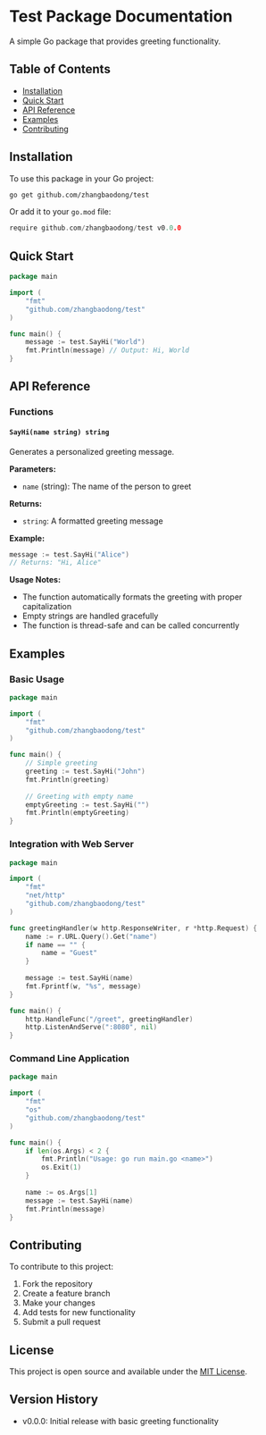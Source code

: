 # Test Package Documentation

A simple Go package that provides greeting functionality.

## Table of Contents

- [Installation](#installation)
- [Quick Start](#quick-start)
- [API Reference](#api-reference)
- [Examples](#examples)
- [Contributing](#contributing)

## Installation

To use this package in your Go project:

```bash
go get github.com/zhangbaodong/test
```

Or add it to your `go.mod` file:

```go
require github.com/zhangbaodong/test v0.0.0
```

## Quick Start

```go
package main

import (
    "fmt"
    "github.com/zhangbaodong/test"
)

func main() {
    message := test.SayHi("World")
    fmt.Println(message) // Output: Hi, World
}
```

## API Reference

### Functions

#### `SayHi(name string) string`

Generates a personalized greeting message.

**Parameters:**
- `name` (string): The name of the person to greet

**Returns:**
- `string`: A formatted greeting message

**Example:**
```go
message := test.SayHi("Alice")
// Returns: "Hi, Alice"
```

**Usage Notes:**
- The function automatically formats the greeting with proper capitalization
- Empty strings are handled gracefully
- The function is thread-safe and can be called concurrently

## Examples

### Basic Usage

```go
package main

import (
    "fmt"
    "github.com/zhangbaodong/test"
)

func main() {
    // Simple greeting
    greeting := test.SayHi("John")
    fmt.Println(greeting)
    
    // Greeting with empty name
    emptyGreeting := test.SayHi("")
    fmt.Println(emptyGreeting)
}
```

### Integration with Web Server

```go
package main

import (
    "fmt"
    "net/http"
    "github.com/zhangbaodong/test"
)

func greetingHandler(w http.ResponseWriter, r *http.Request) {
    name := r.URL.Query().Get("name")
    if name == "" {
        name = "Guest"
    }
    
    message := test.SayHi(name)
    fmt.Fprintf(w, "%s", message)
}

func main() {
    http.HandleFunc("/greet", greetingHandler)
    http.ListenAndServe(":8080", nil)
}
```

### Command Line Application

```go
package main

import (
    "fmt"
    "os"
    "github.com/zhangbaodong/test"
)

func main() {
    if len(os.Args) < 2 {
        fmt.Println("Usage: go run main.go <name>")
        os.Exit(1)
    }
    
    name := os.Args[1]
    message := test.SayHi(name)
    fmt.Println(message)
}
```

## Contributing

To contribute to this project:

1. Fork the repository
2. Create a feature branch
3. Make your changes
4. Add tests for new functionality
5. Submit a pull request

## License

This project is open source and available under the [MIT License](LICENSE).

## Version History

- v0.0.0: Initial release with basic greeting functionality
